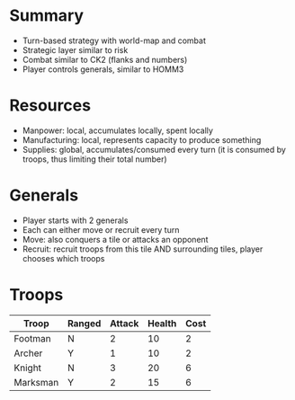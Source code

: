 # Summary

- Turn-based strategy with world-map and combat
- Strategic layer similar to risk
- Combat similar to CK2 (flanks and numbers)
- Player controls generals, similar to HOMM3

# Resources

- Manpower: local, accumulates locally, spent locally
- Manufacturing: local, represents capacity to produce something
- Supplies: global, accumulates/consumed every turn (it is consumed by troops, thus limiting their total number)

# Generals

- Player starts with 2 generals
- Each can either move or recruit every turn
- Move: also conquers a tile or attacks an opponent
- Recruit: recruit troops from this tile AND surrounding tiles, player chooses which troops

# Troops

| Troop  | Ranged  | Attack  |  Health |  Cost |
|---|---|---|---|---|
| Footman |  N |  2 |  10 | 2 |
| Archer |  Y | 1  | 10  | 2 |
| Knight | N  |  3 |  20 | 6 |
| Marksman | Y | 2 |15 | 6 |
